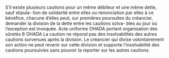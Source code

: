 S’il existe plusieurs cautions pour un même débiteur et une même dette, sauf stipula-
tion de solidarité entre elles ou renonciation par elles à ce bénéfice, chacune d’elles peut, sur
premières poursuites du créancier, demander la division de la dette entre les cautions solva-
bles au jour où l’exception est invoquée.
Acte uniforme OHADA portant organisation des sûretés
8
OHADA
La caution ne répond pas des insolvabilités des autres cautions survenues après
la division.
Le créancier qui divise volontairement son action ne peut revenir sur cette
division et supporte l’insolvabilité des cautions poursuivies sans pouvoir la
reporter sur les autres cautions.